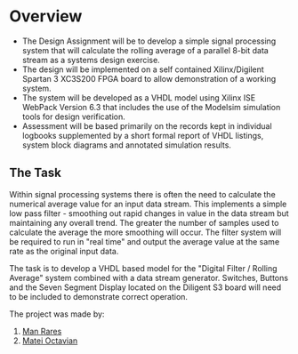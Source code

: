 # Overview 
- The Design Assignment will be to develop a simple signal processing system that will calculate the rolling average of a parallel 8-bit data stream as a systems design exercise.  
- The design will be implemented on a self contained Xilinx/Digilent Spartan 3 XC3S200 FPGA board to allow demonstration of a working system. 
- The system will be developed as a VHDL model using Xilinx ISE WebPack Version 6.3 that includes the use of the Modelsim simulation tools for design verification.  
- Assessment will be based primarily on the records kept in individual logbooks supplemented by a short formal report of VHDL listings, system block diagrams and annotated simulation results. 
 
 
## The Task 
Within signal processing systems there is often the need to calculate the numerical average value for an input data stream. This implements a simple low pass filter - smoothing out rapid changes in value in the data stream but maintaining any overall trend. The greater the number of samples used to calculate the average the more smoothing will occur.  The filter system will be required to run in "real time" and output the average value at the same rate as the original input data. 
 
 
The task is to develop a VHDL based model for the "Digital Filter / Rolling Average" system combined with a data stream generator.  Switches, Buttons and the Seven Segment Display located on the Diligent S3 board will need to be included to demonstrate correct operation. 


The project was made by:
1. [Man Rares](https://github.com/hsujiq112)
2. [Matei Octavian](https://github.com/tavisit)
